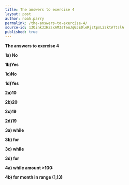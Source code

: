 ```yaml
---
title: The answers to exercise 4
layout: post
author: noah.parry
permalink: /the-answers-to-exercise-4/
source-id: 13Oink3zHZsxAM3sTeuJqG3E0leRjztpnL2zktATtslA
published: true
---
```

**The answers to exercise 4**

**1a) No**

**1b)Yes**

**1c)No**

**1d)Yes**

**2a)10**

**2b)20**

**2c)19**

**2d)19**

**3a) while**

**3b) for**

**3c) while**

**3d) for**

**4a) while amount >100:**

**4b) for month in range (1,13)**

